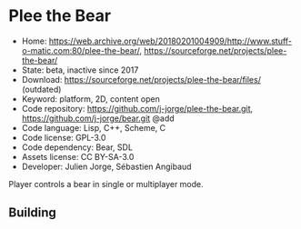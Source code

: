 # Plee the Bear

- Home: https://web.archive.org/web/20180201004909/http://www.stuff-o-matic.com:80/plee-the-bear/, https://sourceforge.net/projects/plee-the-bear/
- State: beta, inactive since 2017
- Download: https://sourceforge.net/projects/plee-the-bear/files/ (outdated)
- Keyword: platform, 2D, content open
- Code repository: https://github.com/j-jorge/plee-the-bear.git, https://github.com/j-jorge/bear.git @add
- Code language: Lisp, C++, Scheme, C
- Code license: GPL-3.0
- Code dependency: Bear, SDL
- Assets license: CC BY-SA-3.0
- Developer: Julien Jorge, Sébastien Angibaud

Player controls a bear in single or multiplayer mode.

## Building

